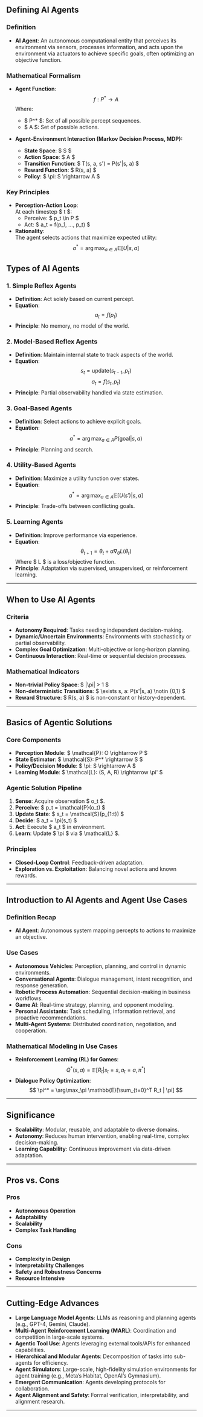 

## **Defining AI Agents**

### **Definition**
- **AI Agent**: An autonomous computational entity that perceives its environment via sensors, processes information, and acts upon the environment via actuators to achieve specific goals, often optimizing an objective function.

### **Mathematical Formalism**
- **Agent Function**:  
  $$ f: P^* \rightarrow A $$
  Where:
  - $ P^* $: Set of all possible percept sequences.
  - $ A $: Set of possible actions.

- **Agent-Environment Interaction (Markov Decision Process, MDP):**
  - **State Space**: $ S $
  - **Action Space**: $ A $
  - **Transition Function**: $ T(s, a, s') = P(s'|s, a) $
  - **Reward Function**: $ R(s, a) $
  - **Policy**: $ \pi: S \rightarrow A $

### **Key Principles**
- **Perception-Action Loop**:  
  At each timestep $ t $:
  - Perceive: $ p_t \in P $
  - Act: $ a_t = f(p_1, ..., p_t) $
- **Rationality**:  
  The agent selects actions that maximize expected utility:
  $$ a^* = \arg\max_{a \in A} \mathbb{E}[U | s, a] $$



## **Types of AI Agents**

### **1. Simple Reflex Agents**
- **Definition**: Act solely based on current percept.
- **Equation**:  
  $$ a_t = f(p_t) $$
- **Principle**: No memory, no model of the world.

### **2. Model-Based Reflex Agents**
- **Definition**: Maintain internal state to track aspects of the world.
- **Equation**:  
  $$ s_t = \text{update}(s_{t-1}, p_t) $$
  $$ a_t = f(s_t, p_t) $$
- **Principle**: Partial observability handled via state estimation.

### **3. Goal-Based Agents**
- **Definition**: Select actions to achieve explicit goals.
- **Equation**:  
  $$ a^* = \arg\max_{a \in A} P(\text{goal}|s, a) $$
- **Principle**: Planning and search.

### **4. Utility-Based Agents**
- **Definition**: Maximize a utility function over states.
- **Equation**:  
  $$ a^* = \arg\max_{a \in A} \mathbb{E}[U(s')|s, a] $$
- **Principle**: Trade-offs between conflicting goals.

### **5. Learning Agents**
- **Definition**: Improve performance via experience.
- **Equation**:  
  $$ \theta_{t+1} = \theta_t + \alpha \nabla_\theta L(\theta_t) $$
  Where $ L $ is a loss/objective function.
- **Principle**: Adaptation via supervised, unsupervised, or reinforcement learning.

---

## **When to Use AI Agents**

### **Criteria**
- **Autonomy Required**: Tasks needing independent decision-making.
- **Dynamic/Uncertain Environments**: Environments with stochasticity or partial observability.
- **Complex Goal Optimization**: Multi-objective or long-horizon planning.
- **Continuous Interaction**: Real-time or sequential decision processes.

### **Mathematical Indicators**
- **Non-trivial Policy Space**: $ |\pi| > 1 $
- **Non-deterministic Transitions**: $ \exists s, a: P(s'|s, a) \notin \{0,1\} $
- **Reward Structure**: $ R(s, a) $ is non-constant or history-dependent.

---

## **Basics of Agentic Solutions**

### **Core Components**
- **Perception Module**: $ \mathcal{P}: O \rightarrow P $
- **State Estimator**: $ \mathcal{S}: P^* \rightarrow S $
- **Policy/Decision Module**: $ \pi: S \rightarrow A $
- **Learning Module**: $ \mathcal{L}: (S, A, R) \rightarrow \pi' $

### **Agentic Solution Pipeline**
1. **Sense**: Acquire observation $ o_t $.
2. **Perceive**: $ p_t = \mathcal{P}(o_t) $
3. **Update State**: $ s_t = \mathcal{S}(p_{1:t}) $
4. **Decide**: $ a_t = \pi(s_t) $
5. **Act**: Execute $ a_t $ in environment.
6. **Learn**: Update $ \pi $ via $ \mathcal{L} $.

### **Principles**
- **Closed-Loop Control**: Feedback-driven adaptation.
- **Exploration vs. Exploitation**: Balancing novel actions and known rewards.

---

## **Introduction to AI Agents and Agent Use Cases**

### **Definition Recap**
- **AI Agent**: Autonomous system mapping percepts to actions to maximize an objective.

### **Use Cases**
- **Autonomous Vehicles**: Perception, planning, and control in dynamic environments.
- **Conversational Agents**: Dialogue management, intent recognition, and response generation.
- **Robotic Process Automation**: Sequential decision-making in business workflows.
- **Game AI**: Real-time strategy, planning, and opponent modeling.
- **Personal Assistants**: Task scheduling, information retrieval, and proactive recommendations.
- **Multi-Agent Systems**: Distributed coordination, negotiation, and cooperation.

### **Mathematical Modeling in Use Cases**
- **Reinforcement Learning (RL) for Games**:  
  $$ Q^*(s, a) = \mathbb{E}[R_t | s_t = s, a_t = a, \pi^*] $$
- **Dialogue Policy Optimization**:  
  $$ \pi^* = \arg\max_\pi \mathbb{E}[\sum_{t=0}^T R_t | \pi] $$

---

## **Significance**

- **Scalability**: Modular, reusable, and adaptable to diverse domains.
- **Autonomy**: Reduces human intervention, enabling real-time, complex decision-making.
- **Learning Capability**: Continuous improvement via data-driven adaptation.

---

## **Pros vs. Cons**

### **Pros**
- **Autonomous Operation**
- **Adaptability**
- **Scalability**
- **Complex Task Handling**

### **Cons**
- **Complexity in Design**
- **Interpretability Challenges**
- **Safety and Robustness Concerns**
- **Resource Intensive**

---

## **Cutting-Edge Advances**

- **Large Language Model Agents**: LLMs as reasoning and planning agents (e.g., GPT-4, Gemini, Claude).
- **Multi-Agent Reinforcement Learning (MARL)**: Coordination and competition in large-scale systems.
- **Agentic Tool Use**: Agents leveraging external tools/APIs for enhanced capabilities.
- **Hierarchical and Modular Agents**: Decomposition of tasks into sub-agents for efficiency.
- **Agent Simulators**: Large-scale, high-fidelity simulation environments for agent training (e.g., Meta’s Habitat, OpenAI’s Gymnasium).
- **Emergent Communication**: Agents developing protocols for collaboration.
- **Agent Alignment and Safety**: Formal verification, interpretability, and alignment research.

---